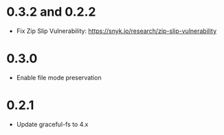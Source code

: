 # 0.3.2 and 0.2.2

- Fix Zip Slip Vulnerability: https://snyk.io/research/zip-slip-vulnerability

# 0.3.0

- Enable file mode preservation

# 0.2.1

- Update graceful-fs to 4.x
